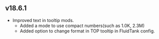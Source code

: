 ## v18.6.1

* Improved text in tooltip mods.
  * Added a mode to use compact numbers(such as 1.0K, 2.3M)
  * Added option to change format in TOP tooltip in FluidTank config.
